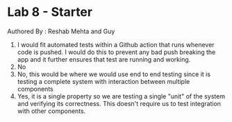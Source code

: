 # Lab 8 - Starter
 
Authored By : Reshab Mehta and Guy
 
1) I would fit automated tests within a Github action that runs whenever code is pushed. I would do this to prevent any bad push breaking the app and it further ensures that test are running and working.
2) No
3) No, this would be where we would use end to end testing since it is testing a complete system with interaction between multiple components
4) Yes, it is a single property so we are testing a single "unit" of the system and verifying its correctness. This doesn't require us to test integration with other components.
